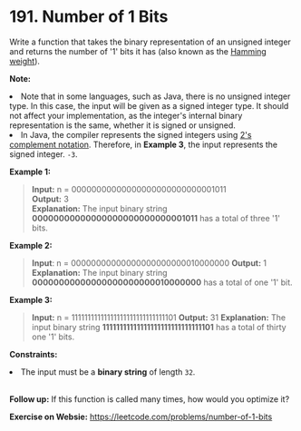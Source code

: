 # 191. Number of 1 Bits

Write a function that takes the binary representation of an unsigned integer and returns the number of '1' bits it has (also known as the [Hamming weight](http://en.wikipedia.org/wiki/Hamming_weight "Hamming weight")).

**Note:**

<li>Note that in some languages, such as Java, there is no unsigned integer type. In this case, the input will be given as a signed integer type. It should not affect your implementation, as the integer's internal binary representation is the same, whether it is signed or unsigned.</li>
<li>In Java, the compiler represents the signed integers using <a href="https://en.wikipedia.org/wiki/Two%27s_complement" target="_blank" class="">2's complement notation</a>. Therefore, in <strong class="example">Example 3</strong>, the input represents the signed integer. <code>-3</code>.</li>
 

**Example 1:**

> **Input:** n = 00000000000000000000000000001011  
**Output:** 3  
**Explanation:** The input binary string **00000000000000000000000000001011** has a total of three '1' bits.

**Example 2:**

> **Input**: n = 00000000000000000000000010000000
**Output:** 1
**Explanation:** The input binary string **00000000000000000000000010000000** has a total of one '1' bit.

**Example 3:**

> **Input:** n = 11111111111111111111111111111101
**Output:** 31
**Explanation:** The input binary string **11111111111111111111111111111101** has a total of thirty one '1' bits.
 

**Constraints:**

<li>The input must be a <strong>binary string</strong> of length <code>32</code>.</li>
 
<br/>

**Follow up:** If this function is called many times, how would you optimize it?


**Exercise on Websie:** https://leetcode.com/problems/number-of-1-bits